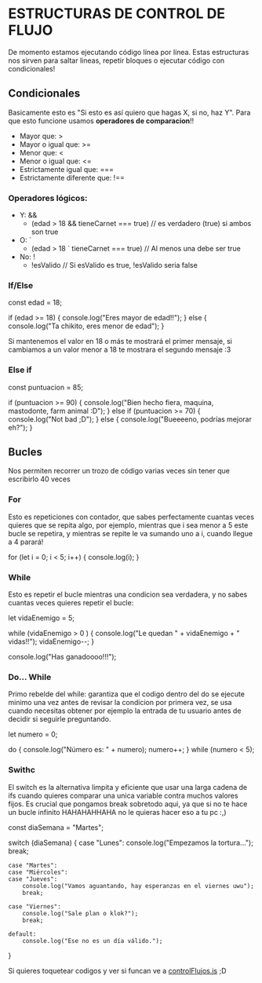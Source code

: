 # ESTRUCTURAS DE CONTROL DE FLUJO

De momento estamos ejecutando código línea por línea. Estas estructuras nos sirven para saltar lineas, repetir bloques o ejecutar código con condicionales!

## Condicionales

Basicamente esto es "Si esto es así quiero que hagas X, si no, haz Y". Para que esto funcione usamos **operadores de comparacion**!! 

- Mayor que: >
- Mayor o igual que: >=
- Menor que: <
- Menor o igual que: <=
- Estrictamente igual que: ===
- Estrictamente diferente que: !==

### Operadores lógicos:

- Y: &&
    - (edad > 18 && tieneCarnet === true) // es verdadero (true) si ambos son true
- O: `
    - (edad > 18 ` tieneCarnet === true) // Al menos una debe ser true
- No: !
    - !esValido // Si esValido es true, !esValido seria false

### If/Else

const edad = 18;

if (edad >= 18) {
    console.log("Eres mayor de edad!!");
} else {
    console.log("Ta chikito, eres menor de edad");
}

Si mantenemos el valor en 18 o más te mostrará el primer mensaje, si cambiamos a un valor menor a 18 te mostrara el segundo mensaje :3

### Else if

const puntuacion = 85;

if (puntuacion >= 90) {
    console.log("Bien hecho fiera, maquina, mastodonte, farm animal :D");
} else if (puntuacion >= 70) {
    console.log("Not bad ;D");
} else {
    console.log("Bueeeeno, podrías mejorar eh?");
}

## Bucles

Nos permiten recorrer un trozo de código varias veces sin tener que escribirlo 40 veces

### For

Esto es repeticiones con contador, que sabes perfectamente cuantas veces quieres que se repita algo, por ejemplo, mientras que i sea menor a 5 este bucle se repetira, y mientras se repite le va sumando uno a i, cuando llegue a 4 parará!

for (let i = 0; i < 5; i++) {
    console.log(i);
}

### While

Esto es repetir el bucle mientras una condicion sea verdadera, y no sabes cuantas veces quieres repetir el bucle:

let vidaEnemigo = 5;

while (vidaEnemigo > 0 ) {
    console.log("Le quedan " + vidaEnemigo + " vidas!!");
    vidaEnemigo--;
}

console.log("Has ganadoooo!!!");

### Do... While

Primo rebelde del while: garantiza que el codigo dentro del do se ejecute minimo una vez antes de revisar la condicion por primera vez, se usa cuando necesitas obtener por ejemplo la entrada de tu usuario antes de decidir si seguirle preguntando.

let numero = 0;

do {
    console.log("Número es: " + numero);
    numero++;
} while (numero < 5);

### Swithc

El switch es la alternativa limpita y eficiente que usar una larga cadena de ifs cuando quieres comparar una unica variable contra muchos valores fijos. Es crucial que pongamos break sobretodo aqui, ya que si no te hace un bucle infinito HAHAHAHHAHA no le quieras hacer eso a tu pc :,)

const diaSemana = "Martes";

switch (diaSemana) {
    case "Lunes":
        console.log("Empezamos la tortura...");
        break;
        
    case "Martes":
    case "Miércoles":
    case "Jueves":
        console.log("Vamos aguantando, hay esperanzas en el viernes uwu");
        break; 

    case "Viernes":
        console.log("Sale plan o klok?");
        break;

    default:
        console.log("Ese no es un día válido.");
}

Si quieres toquetear codigos y ver si funcan ve a [controlFlujos.js](./controlFlujos.js) ;D